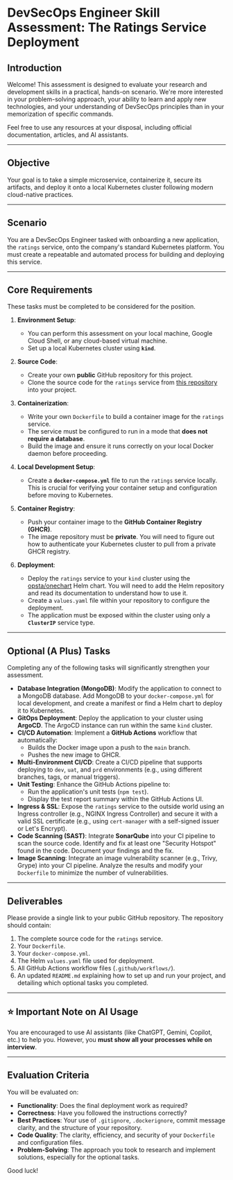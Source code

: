 # DevSecOps Engineer Skill Assessment: The Ratings Service Deployment

## Introduction

Welcome! This assessment is designed to evaluate your research and development skills in a practical, hands-on scenario. We're more interested in your problem-solving approach, your ability to learn and apply new technologies, and your understanding of DevSecOps principles than in your memorization of specific commands.

Feel free to use any resources at your disposal, including official documentation, articles, and AI assistants.

---

## Objective

Your goal is to take a simple microservice, containerize it, secure its artifacts, and deploy it onto a local Kubernetes cluster following modern cloud-native practices.

---

## Scenario

You are a DevSecOps Engineer tasked with onboarding a new application, the `ratings` service, onto the company's standard Kubernetes platform. You must create a repeatable and automated process for building and deploying this service.

---

## Core Requirements

These tasks must be completed to be considered for the position.

1.  **Environment Setup**:
    * You can perform this assessment on your local machine, Google Cloud Shell, or any cloud-based virtual machine.
    * Set up a local Kubernetes cluster using **`kind`**.

2.  **Source Code**:
    * Create your own **public** GitHub repository for this project.
    * Clone the source code for the `ratings` service from [this repository](https://github.com/opsta/bookinfo/tree/main/src/ratings) into your project.

3.  **Containerization**:
    * Write your own `Dockerfile` to build a container image for the `ratings` service.
    * The service must be configured to run in a mode that **does not require a database**.
    * Build the image and ensure it runs correctly on your local Docker daemon before proceeding.

4.  **Local Development Setup**:
    * Create a **`docker-compose.yml`** file to run the `ratings` service locally. This is crucial for verifying your container setup and configuration before moving to Kubernetes.

5.  **Container Registry**:
    * Push your container image to the **GitHub Container Registry (GHCR)**.
    * The image repository must be **private**. You will need to figure out how to authenticate your Kubernetes cluster to pull from a private GHCR registry.

6.  **Deployment**:
    * Deploy the `ratings` service to your `kind` cluster using the [opsta/onechart](https://github.com/opsta/onechart) Helm chart. You will need to add the Helm repository and read its documentation to understand how to use it.
    * Create a `values.yaml` file within your repository to configure the deployment.
    * The application must be exposed within the cluster using only a **`ClusterIP`** service type.

---

## Optional (A Plus) Tasks

Completing any of the following tasks will significantly strengthen your assessment.

-   **Database Integration (MongoDB)**: Modify the application to connect to a MongoDB database. Add MongoDB to your `docker-compose.yml` for local development, and create a manifest or find a Helm chart to deploy it to Kubernetes.
-   **GitOps Deployment**: Deploy the application to your cluster using **ArgoCD**. The ArgoCD instance can run within the same `kind` cluster.
-   **CI/CD Automation**: Implement a **GitHub Actions** workflow that automatically:
    -   Builds the Docker image upon a push to the `main` branch.
    -   Pushes the new image to GHCR.
-   **Multi-Environment CI/CD**: Create a CI/CD pipeline that supports deploying to `dev`, `uat`, and `prd` environments (e.g., using different branches, tags, or manual triggers).
-   **Unit Testing**: Enhance the GitHub Actions pipeline to:
    -   Run the application's unit tests (`npm test`).
    -   Display the test report summary within the GitHub Actions UI.
-   **Ingress & SSL**: Expose the `ratings` service to the outside world using an Ingress controller (e.g., NGINX Ingress Controller) and secure it with a valid SSL certificate (e.g., using `cert-manager` with a self-signed issuer or Let's Encrypt).
-   **Code Scanning (SAST)**: Integrate **SonarQube** into your CI pipeline to scan the source code. Identify and fix at least one "Security Hotspot" found in the code. Document your findings and the fix.
-   **Image Scanning**: Integrate an image vulnerability scanner (e.g., Trivy, Grype) into your CI pipeline. Analyze the results and modify your `Dockerfile` to minimize the number of vulnerabilities.

---

## Deliverables

Please provide a single link to your public GitHub repository. The repository should contain:

1.  The complete source code for the `ratings` service.
2.  Your `Dockerfile`.
3.  Your `docker-compose.yml`.
4.  The Helm `values.yaml` file used for deployment.
5.  All GitHub Actions workflow files (`.github/workflows/`).
6.  An updated `README.md` explaining how to set up and run your project, and detailing which optional tasks you completed.

---

## ⭐ Important Note on AI Usage

You are encouraged to use AI assistants (like ChatGPT, Gemini, Copilot, etc.) to help you. However, you **must show all your processes while on interview**.

---

## Evaluation Criteria

You will be evaluated on:

* **Functionality**: Does the final deployment work as required?
* **Correctness**: Have you followed the instructions correctly?
* **Best Practices**: Your use of `.gitignore`, `.dockerignore`, commit message clarity, and the structure of your repository.
* **Code Quality**: The clarity, efficiency, and security of your `Dockerfile` and configuration files.
* **Problem-Solving**: The approach you took to research and implement solutions, especially for the optional tasks.

Good luck!
